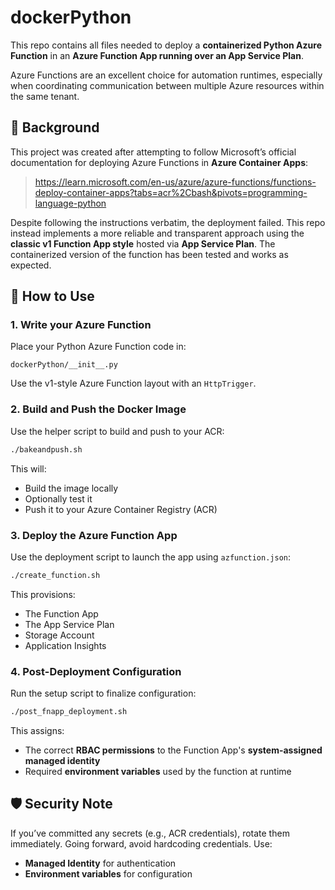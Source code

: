 # dockerPython

This repo contains all files needed to deploy a **containerized Python Azure Function** in an **Azure Function App running over an App Service Plan**.

Azure Functions are an excellent choice for automation runtimes, especially when coordinating communication between multiple Azure resources within the same tenant.

## 📘 Background

This project was created after attempting to follow Microsoft’s official documentation for deploying Azure Functions in **Azure Container Apps**:

> https://learn.microsoft.com/en-us/azure/azure-functions/functions-deploy-container-apps?tabs=acr%2Cbash&pivots=programming-language-python

Despite following the instructions verbatim, the deployment failed. This repo instead implements a more reliable and transparent approach using the **classic v1 Function App style** hosted via **App Service Plan**. The containerized version of the function has been tested and works as expected.

## 🚀 How to Use

### 1. Write your Azure Function

Place your Python Azure Function code in:

```
dockerPython/__init__.py
```

Use the v1-style Azure Function layout with an `HttpTrigger`.

### 2. Build and Push the Docker Image

Use the helper script to build and push to your ACR:

```bash
./bakeandpush.sh
```

This will:
- Build the image locally
- Optionally test it
- Push it to your Azure Container Registry (ACR)

### 3. Deploy the Azure Function App

Use the deployment script to launch the app using `azfunction.json`:

```bash
./create_function.sh
```

This provisions:
- The Function App
- The App Service Plan
- Storage Account
- Application Insights

### 4. Post-Deployment Configuration

Run the setup script to finalize configuration:

```bash
./post_fnapp_deployment.sh
```

This assigns:
- The correct **RBAC permissions** to the Function App's **system-assigned managed identity**
- Required **environment variables** used by the function at runtime

## 🛡️ Security Note

If you’ve committed any secrets (e.g., ACR credentials), rotate them immediately. Going forward, avoid hardcoding credentials. Use:
- **Managed Identity** for authentication
- **Environment variables** for configuration
